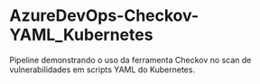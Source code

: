 # AzureDevOps-Checkov-YAML_Kubernetes
Pipeline demonstrando o uso da ferramenta Checkov no scan de vulnerabilidades em scripts YAML do Kubernetes.
